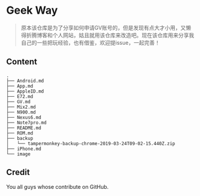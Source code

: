 # Geek Way

> 原本该仓库是为了分享如何申请GV账号的，但是发现有点大才小用，又懒得折腾博客和个人网站，姑且就用该仓库来改造吧。现在该仓库用来分享我自己的一些把玩经验，也有借鉴，欢迎提issue，一起完善！

## Content

```Shell
.
├── Android.md
├── App.md
├── AppleID.md
├── E72.md
├── GV.md
├── Mix2.md
├── N900.md
├── Nexus6.md
├── Note7pro.md
├── README.md
├── ROM.md
├── backup
│   └── tampermonkey-backup-chrome-2019-03-24T09-02-15.440Z.zip
├── iPhone.md
└── image
```

## Credit

You all guys whose contribute on GitHub.
